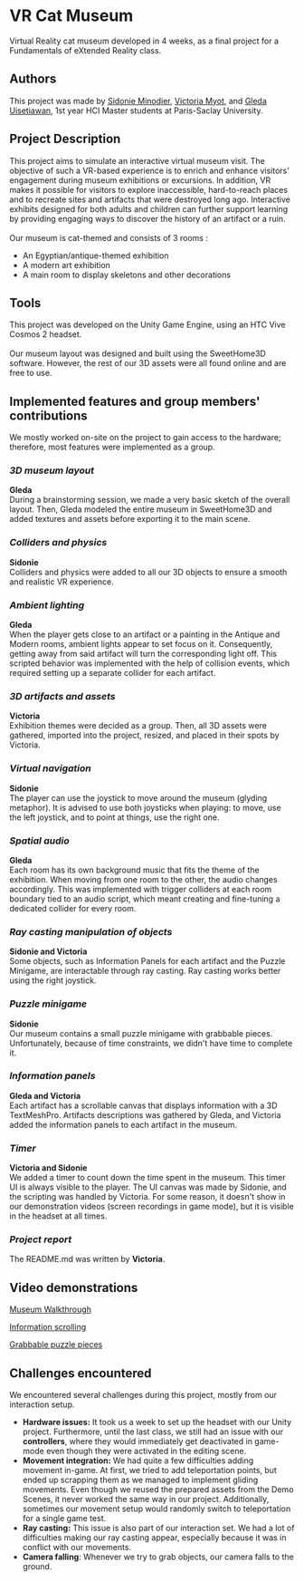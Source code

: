 
# VR Cat Museum

Virtual Reality cat museum developed in 4 weeks, as a final project for a Fundamentals of eXtended Reality class.
## Authors

This project was made by [Sidonie Minodier](https://github.com/shidowe), [Victoria Myot](https://github.com/vmfmyot), and [Gleda Uisetiawan](https://www.linkedin.com/in/gledaui/), 1st year HCI Master students at Paris-Saclay University.
## Project Description

This project aims to simulate an interactive virtual museum visit. The objective of such a VR-based experience is to enrich and enhance visitors’ engagement during museum exhibitions or excursions. In addition, VR makes it
possible for visitors to explore inaccessible, hard-to-reach places and to recreate sites and artifacts
that were destroyed long ago. Interactive exhibits designed for both adults and children can further
support learning by providing engaging ways to discover the history of an artifact or a ruin.
\
\
Our museum is cat-themed and consists of 3 rooms :
- An Egyptian/antique-themed exhibition
- A modern art exhibition
- A main room to display skeletons and other decorations

## Tools

This project was developed on the Unity Game Engine, using an HTC Vive Cosmos 2 headset. \
\
Our museum layout was designed and built using the SweetHome3D software. However, the rest of our 3D assets were all found online and are free to use.


## Implemented features and group members' contributions

We mostly worked on-site on the project to gain access to the hardware; therefore, most features were implemented as a group.

### _3D museum layout_
**Gleda**\
During a brainstorming session, we made a very basic sketch of the overall layout. Then, Gleda modeled the entire museum in SweetHome3D and added textures and assets before exporting it to the main scene.

### _Colliders and physics_
**Sidonie**\
Colliders and physics were added to all our 3D objects to ensure a smooth and realistic VR experience.

### _Ambient lighting_
**Gleda**\
When the player gets close to an artifact or a painting in the Antique and Modern rooms, ambient lights appear to set focus on it. Consequently, getting away from said artifact will turn the corresponding light off. This scripted behavior was implemented with the help of collision events, which required setting up a separate collider for each artifact.

### _3D artifacts and assets_
**Victoria**\
Exhibition themes were decided as a group. Then, all 3D assets were gathered, imported into the project, resized, and placed in their spots by Victoria.

### _Virtual navigation_
**Sidonie**\
The player can use the joystick to move around the museum (glyding metaphor). It is advised to use both joysticks when playing: to move, use the left joystick, and to point at things, use the right one.

### _Spatial audio_
**Gleda**\
Each room has its own background music that fits the theme of the exhibition. When moving from one room to the other, the audio changes accordingly. This was implemented with trigger colliders at each room boundary tied to an audio script, which meant creating and fine-tuning a dedicated collider for every room.

### _Ray casting manipulation of objects_
**Sidonie and Victoria**\
Some objects, such as Information Panels for each artifact and the Puzzle Minigame, are interactable through ray casting. Ray casting works better using the right joystick.

### _Puzzle minigame_
**Sidonie**\
Our museum contains a small puzzle minigame with grabbable pieces. Unfortunately, because of time constraints, we didn't have time to complete it.

### _Information panels_
**Gleda and Victoria**\
Each artifact has a scrollable canvas that displays information with a 3D TextMeshPro. Artifacts descriptions was gathered by Gleda, and Victoria added the information panels to each artifact in the museum.

### _Timer_
**Victoria and Sidonie**\
We added a timer to count down the time spent in the museum. This timer UI is always visible to the player. The UI canvas was made by Sidonie, and the scripting was handled by Victoria. For some reason, it doesn't show in our demonstration videos (screen recordings in game mode), but it is visible in the headset at all times.


### _Project report_
The README.md was written by **Victoria**.

## Video demonstrations

[Museum Walkthrough](DemoVideos/Walkthrough.mp4)

[Information scrolling](DemoVideos/PanelScroll.mp4)

[Grabbable puzzle pieces](DemoVideos/PuzzleGrab.mp4)


##  Challenges encountered
We encountered several challenges during this project, mostly from our interaction setup.
- **Hardware issues:** It took us a week to set up the headset with our Unity project. Furthermore, until the last class, we still had an issue with our **controllers**, where they would immediately get deactivated in game-mode even though they were activated in the editing scene.
- **Movement integration:** We had quite a few difficulties adding movement in-game. At first, we tried to add teleportation points, but ended up scrapping them as we managed to implement gliding movements. Even though we reused the prepared assets from the Demo Scenes, it never worked the same way in our project. Additionally, sometimes our movement setup would randomly switch to teleportation for a single game test.
- **Ray casting:** This issue is also part of our interaction set. We had a lot of difficulties making our ray casting appear, especially because it was in conflict with our movements.
- **Camera falling**: Whenever we try to grab objects, our camera falls to the ground.

